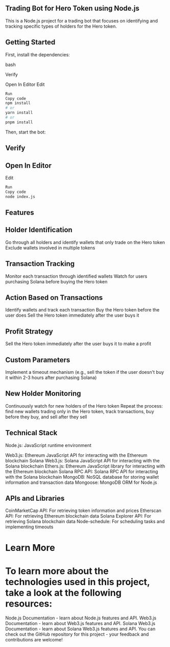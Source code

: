 ##  Trading Bot for Hero Token using Node.js
This is a Node.js project for a trading bot that focuses on identifying and tracking specific types of holders for the Hero token.

## Getting Started
First, install the dependencies:

bash

Verify

Open In Editor
Edit
```bash
Run
Copy code
npm install
# or
yarn install
# or
pnpm install
```
Then, start the bot:



## Verify

## Open In Editor 
Edit
```bash
Run
Copy code
node index.js
```

## Features
## Holder Identification
Go through all holders and identify wallets that only trade on the Hero token
Exclude wallets involved in multiple tokens
## Transaction Tracking
Monitor each transaction through identified wallets
Watch for users purchasing Solana before buying the Hero token
## Action Based on Transactions
Identify wallets and track each transaction
Buy the Hero token before the user does
Sell the Hero token immediately after the user buys it
## Profit Strategy
Sell the Hero token immediately after the user buys it to make a profit
## Custom Parameters
Implement a timeout mechanism (e.g., sell the token if the user doesn't buy it within 2-3 hours after purchasing Solana)
## New Holder Monitoring
Continuously watch for new holders of the Hero token
Repeat the process: find new wallets trading only in the Hero token, track transactions, buy before they buy, and sell after they sell
## Technical Stack
Node.js: JavaScript runtime environment

Web3.js: Ethereum JavaScript API for interacting with the Ethereum blockchain
Solana Web3.js: Solana JavaScript API for interacting with the Solana blockchain
Ethers.js: Ethereum JavaScript library for interacting with the Ethereum blockchain
Solana RPC API: Solana RPC API for interacting with the Solana blockchain
MongoDB: NoSQL database for storing wallet information and transaction data
Mongoose: MongoDB ORM for Node.js
## APIs and Libraries
CoinMarketCap API: For retrieving token information and prices
Etherscan API: For retrieving Ethereum blockchain data
Solana Explorer API: For retrieving Solana blockchain data
Node-schedule: For scheduling tasks and implementing timeouts
# Learn More
# To learn more about the technologies used in this project, take a look at the following resources:

 Node.js Documentation - learn about Node.js features and API.
Web3.js Documentation - learn about Web3.js features and API.
Solana Web3.js Documentation - learn about Solana Web3.js features and API.
You can check out the GitHub repository for this project - your feedback and contributions are welcome!
